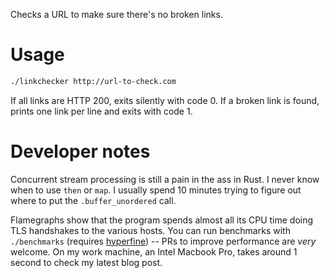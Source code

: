 Checks a URL to make sure there's no broken links.

# Usage

```sh
./linkchecker http://url-to-check.com
```

If all links are HTTP 200, exits silently with code 0. If a broken link is found, prints one link per line and exits with code 1.

# Developer notes

Concurrent stream processing is still a pain in the ass in Rust. I never know when to use `then` or `map`. I usually spend 10 minutes trying to figure out where to put the `.buffer_unordered` call.

Flamegraphs show that the program spends almost all its CPU time doing TLS handshakes to the various hosts. You can run benchmarks with `./benchmarks` (requires [hyperfine](https://github.com/sharkdp/hyperfine)) -- PRs to improve performance are _very_ welcome. On my work machine, an Intel Macbook Pro, takes around 1 second to check my latest blog post.
